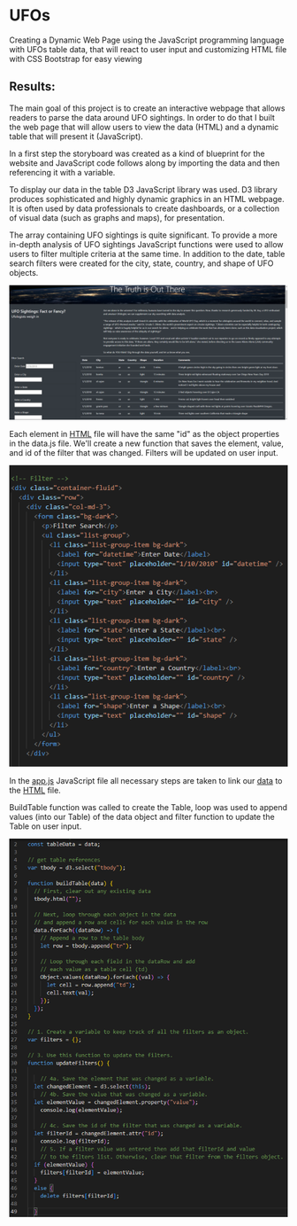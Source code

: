 # UFOs
Creating a Dynamic Web Page using the JavaScript programming language with UFOs table data, that will react to user input and customizing HTML file with CSS Bootstrap for easy viewing


## Results:

The main goal of this project is to create an interactive webpage that allows readers to parse the data around UFO sightings. In order to do that I built the web page that will allow users to view the data (HTML) and a dynamic table that will present it (JavaScript).

In a first step the storyboard was created as a kind of blueprint for the website and JavaScript code follows along by importing the data and then referencing it with a variable.

To display our data in the table D3 JavaScript library was used. D3 library produces sophisticated and highly dynamic graphics in an HTML webpage. It is often used by data professionals to create dashboards, or a collection of visual data (such as graphs and maps), for presentation.

The array containing UFO sightings is quite significant. To provide a more in-depth analysis of UFO sightings JavaScript functions were used to allow users to filter multiple criteria at the same time. In addition to the date, table search filters were created for the city, state, country, and shape of UFO objects.



![This is an image](https://github.com/MilosPopov007/UFOs/blob/main/Web_page.png)



Each element in [HTML](https://github.com/MilosPopov007/UFOs/blob/main/index.html) file will have the same "id" as the object properties in the data.js file. We'll create a new function that saves the element, value, and id of the filter that was changed. Filters will be updated on user input.


![This is an image](https://github.com/MilosPopov007/UFOs/blob/main/Filters_HTML.png)

In the [app.js](https://github.com/MilosPopov007/UFOs/blob/main/static/js/app.js) JavaScript file all necessary steps are taken to link our [data](https://github.com/MilosPopov007/UFOs/blob/main/static/js/data.js) to the [HTML](https://github.com/MilosPopov007/UFOs/blob/main/index.html) file.

BuildTable function was called to create the Table, loop was used to append values (into our Table) of the data object and filter function to update the Table on user input.


![This is an image](https://github.com/MilosPopov007/UFOs/blob/main/Java_png1.png)


